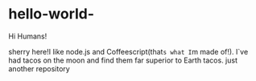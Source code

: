 # hello-world-

Hi Humans!

sherry here!I like node.js and Coffeescript(that`s what I`m made of!).
I`ve had tacos on the moon and find them far superior to Earth tacos.
just another repository
